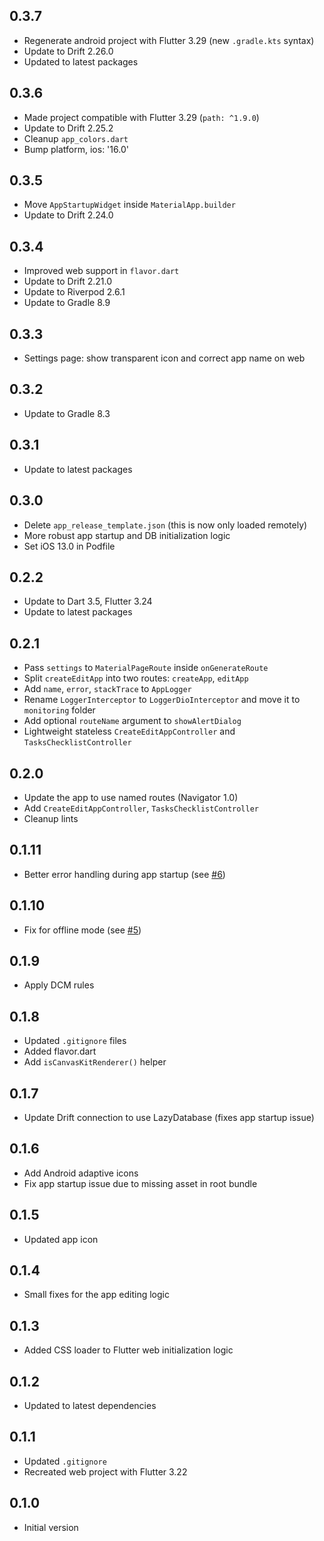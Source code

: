 ## 0.3.7

- Regenerate android project with Flutter 3.29 (new `.gradle.kts` syntax)
- Update to Drift 2.26.0
- Updated to latest packages

## 0.3.6

- Made project compatible with Flutter 3.29 (`path: ^1.9.0`)
- Update to Drift 2.25.2
- Cleanup `app_colors.dart`
- Bump platform, ios: '16.0'

## 0.3.5

- Move `AppStartupWidget` inside `MaterialApp.builder`
- Update to Drift 2.24.0

## 0.3.4

- Improved web support in `flavor.dart`
- Update to Drift 2.21.0
- Update to Riverpod 2.6.1
- Update to Gradle 8.9

## 0.3.3

- Settings page: show transparent icon and correct app name on web

## 0.3.2

- Update to Gradle 8.3

## 0.3.1

- Update to latest packages

## 0.3.0

- Delete `app_release_template.json` (this is now only loaded remotely)
- More robust app startup and DB initialization logic
- Set iOS 13.0 in Podfile

## 0.2.2

- Update to Dart 3.5, Flutter 3.24
- Update to latest packages

## 0.2.1

- Pass `settings` to `MaterialPageRoute` inside `onGenerateRoute`
- Split `createEditApp` into two routes: `createApp`, `editApp`
- Add `name`, `error`, `stackTrace` to `AppLogger`
- Rename `LoggerInterceptor` to `LoggerDioInterceptor` and move it to `monitoring` folder
- Add optional `routeName` argument to `showAlertDialog`
- Lightweight stateless `CreateEditAppController` and `TasksChecklistController`

## 0.2.0

- Update the app to use named routes (Navigator 1.0)
- Add `CreateEditAppController`, `TasksChecklistController`
- Cleanup lints

## 0.1.11

- Better error handling during app startup (see [#6](https://github.com/bizz84/flutter_ship_app/pull/6))

## 0.1.10

- Fix for offline mode (see [#5](https://github.com/bizz84/flutter_ship_app/pull/5))

## 0.1.9

- Apply DCM rules

## 0.1.8

- Updated `.gitignore` files
- Added flavor.dart
- Add `isCanvasKitRenderer()` helper

## 0.1.7

- Update Drift connection to use LazyDatabase (fixes app startup issue)

## 0.1.6

- Add Android adaptive icons
- Fix app startup issue due to missing asset in root bundle

## 0.1.5

- Updated app icon

## 0.1.4

- Small fixes for the app editing logic

## 0.1.3

- Added CSS loader to Flutter web initialization logic

## 0.1.2

- Updated to latest dependencies

## 0.1.1

- Updated `.gitignore`
- Recreated web project with Flutter 3.22

## 0.1.0

- Initial version